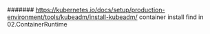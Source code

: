 ####### https://kubernetes.io/docs/setup/production-environment/tools/kubeadm/install-kubeadm/
container install find in 02.ContainerRuntime